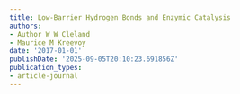 ```yaml
---
title: Low-Barrier Hydrogen Bonds and Enzymic Catalysis
authors:
- Author W W Cleland
- Maurice M Kreevoy
date: '2017-01-01'
publishDate: '2025-09-05T20:10:23.691856Z'
publication_types:
- article-journal
---
```

